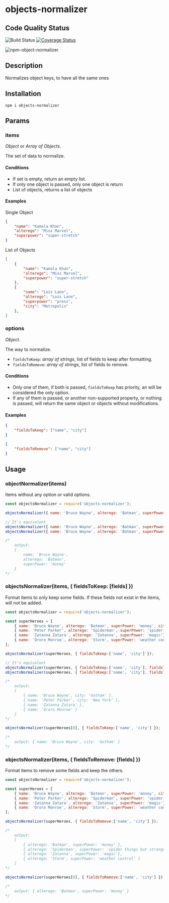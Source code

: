 # objects-normalizer

## Code Quality Status
![Build Status](https://github.com/gastonpereyra/objects-normalizer/workflows/Build%20Status/badge.svg)
[![Coverage Status](https://img.shields.io/coveralls/github/gastonpereyra/objects-normalizer/master.svg)](https://coveralls.io/r/gastonpereyra/objects-normalizer?branch=master)

![npm-object-normalizer](https://user-images.githubusercontent.com/39351850/90986214-66554080-e557-11ea-9497-8262238b8e08.png)

## Description
Normalizes object keys, to have all the same ones

## Installation

```
npm i objects-normalizer
```

## Params

### items

*Object* or *Array of Objects*.

The set of data to normalize.

#### Conditions

* If set is empty, return an empty list.
* If only one object is passed, only one object is return
* List of objects, returns a list of objects

#### Examples

Single Object

```json
{
    "name": "Kamala Khan",
    "alterego": "Miss Marvel",
    "superpower": "super-stretch"
}

```

List of Objects

```json
[
    {
        "name": "Kamala Khan",
        "alterego": "Miss Marvel",
        "superpower": "super-stretch"
    },
    {
        "name": "Lois Lane",
        "alterego": "Lois Lane",
        "superpower": "press",
        "city": "Metropolis"
    },
]

```

### options

*Object*.

The way to normalize.

* `fieldsToKeep`: *array of strings*, list of fields to keep after formatting.
* `fieldsToRemove`: *array of strings*, list of fields to remove.

#### Conditions

* Only one of them, if both is passed, `fieldsToKeep` has priority, an will be considered the only option.
* If any of them is passed, or another non-supported property, or nothing is passed, will return the same object or objects without modifications.

#### Examples

```json
{
    "fieldsToKeep": ["name", "city"]
}
```

```json
{
    "fieldsToRemove": ["name", "city"]
}
```

## Usage

### objectNormalizer(items)

Items without any option or valid options.

```js
const objectsNormalizer = require('objects-normalizer');

objectsNormalizer({ name: 'Bruce Wayne', alterego: 'Batman', superPower: 'money' });

// It's equivalent
objectsNormalizer({ name: 'Bruce Wayne', alterego: 'Batman', superPower: 'money' }, {});
objectsNormalizer({ name: 'Bruce Wayne', alterego: 'Batman', superPower: 'money' }, { fieldsToDuplicate: ['city']});

/*
    output: 
    {
        name: 'Bruce Wayne',
        alterego: 'Batman',
        superPower: 'money'
    }
*/
```

### objectsNormalizer(items, { fieldsToKeep: [fields] })

Format items to only keep some fields. If these fields not exist in the items, will not be added.

```js
const objectsNormalizer = require('objects-normalizer');

const superHeroes = [
    { name: 'Bruce Wayne', alterego: 'Batman', superPower: 'money', city: 'Gotham' },
    { name: 'Peter Parker', alterego: 'Spiderman', superPower: 'spider things but stronger', city: 'New York' },
    { name: 'Zatanna Zatara', alterego: 'Zatanna', superPower: 'magic'},
    { name: 'Ororo Monroe', alterego: 'Storm', superPower: 'weather control' }
];

objectsNormalizer(superHeroes, { fieldsToKeep:['name', 'city'] });

// It's equivalent
objectsNormalizer(superHeroes, { fieldsToKeep:['name', 'city'], fieldsToRemove: ['alterego', 'superPower'] });
objectsNormalizer(superHeroes, { fieldsToKeep:['name', 'city'], fieldsToRemove: ['name', 'city'] });

/*
    output: 
    [
        { name: 'Bruce Wayne', city: 'Gotham' },
        { name: 'Peter Parker', city: 'New York' },
        { name: 'Zatanna Zatara' },
        { name: 'Ororo Monroe' }
    ]
*/

objectsNormalizer(superHeroes[0], { fieldsToKeep:['name', 'city'] });

/*
    output: { name: 'Bruce Wayne', city: 'Gotham' }
*/
```

### objectsNormalizer(items, { fieldsToRemove: [fields] })

Format items to remove some fields and keep the others.

```js
const objectsNormalizer = require('objects-normalizer');

const superHeroes = [
    { name: 'Bruce Wayne', alterego: 'Batman', superPower: 'money', city: 'Gotham' },
    { name: 'Peter Parker', alterego: 'Spiderman', superPower: 'spider things but stronger', city: 'New York' },
    { name: 'Zatanna Zatara', alterego: 'Zatanna', superPower: 'magic'},
    { name: 'Ororo Monroe', alterego: 'Storm', superPower: 'weather control' }
];

objectsNormalizer(superHeroes, { fieldsToRemove:['name', 'city'] });

/*
    output: 
    [
        { alterego: 'Batman', superPower: 'money' },
        { alterego: 'Spiderman', superPower: 'spider things but stronger' },
        { alterego: 'Zatanna', superPower: 'magic'},
        { alterego: 'Storm', superPower: 'weather control' }
    ]
*/

objectsNormalizer(superHeroes[0], { fieldsToRemove:['name', 'city'] });

/*
    output: { alterego: 'Batman', superPower: 'money' }
*/
```